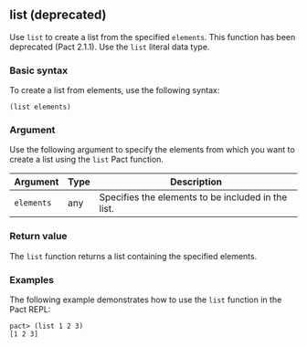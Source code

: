 ## list (deprecated)

Use `list` to create a list from the specified `elements`. 
This function has been deprecated (Pact 2.1.1).
Use the `list` literal data type.

### Basic syntax

To create a list from elements, use the following syntax:

```pact
(list elements)
```

### Argument

Use the following argument to specify the elements from which you want to create a list using the `list` Pact function.

| Argument | Type | Description |
| --- | --- | --- |
| `elements` | any | Specifies the elements to be included in the list. |

### Return value

The `list` function returns a list containing the specified elements.

### Examples

The following example demonstrates how to use the `list` function in the Pact REPL:

```pact
pact> (list 1 2 3)
[1 2 3]
```

